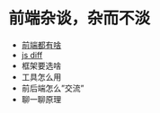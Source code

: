 # 前端杂谈，杂而不淡

* [前端都有啥](./chapter1.md)
* [js diff](./chapter2.md)
* 框架要选啥
* 工具怎么用
* 前后端怎么”交流”
* 聊一聊原理
